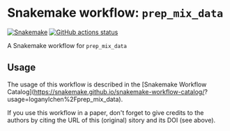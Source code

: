 # Snakemake workflow: `prep_mix_data`

[![Snakemake](https://img.shields.io/badge/snakemake-≥6.3.0-brightgreen.svg)](https://snakemake.github.io)
[![GitHub actions status](https://github.com/loganylchen/prep_mix_data/workflows/Tests/badge.svg?branch=main)](https://github.com/loganylchen/prep_mix_data/actions?query=branch%3Amain+workflow%3ATests)


A Snakemake workflow for `prep_mix_data`


## Usage

The usage of this workflow is described in the [Snakemake Workflow Catalog](https://snakemake.github.io/snakemake-workflow-catalog/?
usage=loganylchen%2Fprep_mix_data).

If you use this workflow in a paper, don't forget to give credits to the authors by citing the URL of this (original) <repo>sitory and its DOI (see above).

